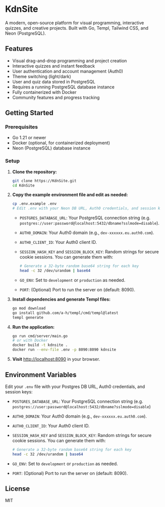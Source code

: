 # KdnSite

A modern, open-source platform for visual programming, interactive quizzes, and creative projects. Built with Go, Templ, Tailwind CSS, and Neon (PostgreSQL).

## Features

- Visual drag-and-drop programming and project creation
- Interactive quizzes and instant feedback
- User authentication and account management (Auth0)
- Theme switching (light/dark)
- User and quiz data stored in PostgreSQL
- Requires a running PostgreSQL database instance
- Fully containerized with Docker
- Community features and progress tracking

## Getting Started

### Prerequisites

- Go 1.21 or newer
- Docker (optional, for containerized deployment)
- Neon (PostgreSQL) database instance

### Setup

1. **Clone the repository:**

   ```sh
   git clone https://KdnSite.git
   cd KdnSite
   ```

2. **Copy the example environment file and edit as needed:**

   ```sh
   cp .env.example .env
   # Edit .env with your Neon DB URL, Auth0 credentials, and session keys
   ```

   - `POSTGRES_DATABASE_URL`: Your PostgreSQL connection string (e.g. `postgres://user:password@localhost:5432/dbname?sslmode=disable`).
   - `AUTH0_DOMAIN`: Your Auth0 domain (e.g., `dev-xxxxxx.eu.auth0.com`).
   - `AUTH0_CLIENT_ID`: Your Auth0 client ID.
   - `SESSION_HASH_KEY` and `SESSION_BLOCK_KEY`: Random strings for secure cookie sessions. You can generate them with:

     ```sh
     # Generate a 32-byte random base64 string for each key
     head -c 32 /dev/urandom | base64
     ```

   - `GO_ENV`: Set to `development` or `production` as needed.
   - `PORT`: (Optional) Port to run the server on (default: 8090).

3. **Install dependencies and generate Templ files:**

   ```sh
   go mod download
   go install github.com/a-h/templ/cmd/templ@latest
   templ generate
   ```

4. **Run the application:**

   ```sh
   go run cmd/server/main.go
   # or with Docker
   docker build -t kdnsite .
   docker run --env-file .env -p 8090:8090 kdnsite
   ```

5. **Visit** [http://localhost:8090](http://localhost:8090) in your browser.

## Environment Variables

Edit your `.env` file with your Postgres DB URL, Auth0 credentials, and session keys:

- `POSTGRES_DATABASE_URL`: Your PostgreSQL connection string (e.g. `postgres://user:password@localhost:5432/dbname?sslmode=disable`)
- `AUTH0_DOMAIN`: Your Auth0 domain (e.g., `dev-xxxxxx.eu.auth0.com`).
- `AUTH0_CLIENT_ID`: Your Auth0 client ID.
- `SESSION_HASH_KEY` and `SESSION_BLOCK_KEY`: Random strings for secure cookie sessions. You can generate them with:

  ```sh
  # Generate a 32-byte random base64 string for each key
  head -c 32 /dev/urandom | base64
  ```

- `GO_ENV`: Set to `development` or `production` as needed.
- `PORT`: (Optional) Port to run the server on (default: 8090).

## License

MIT
